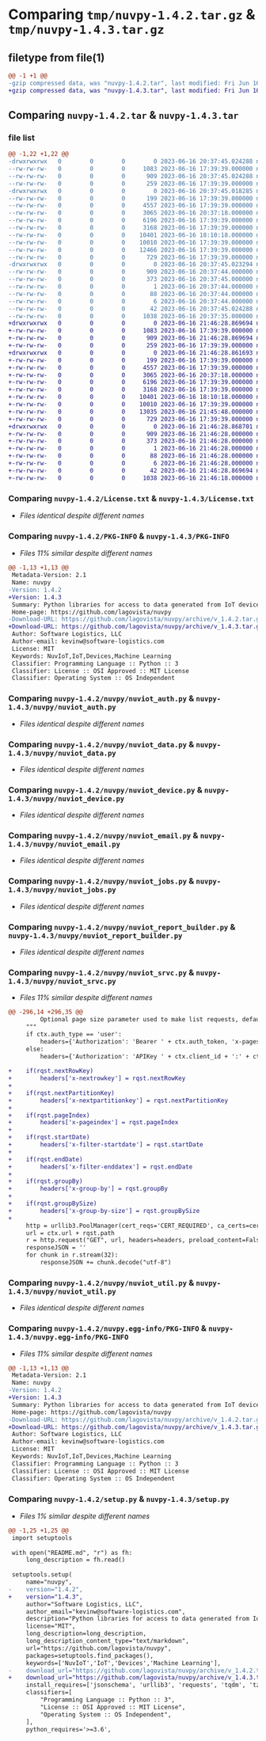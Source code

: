 # Comparing `tmp/nuvpy-1.4.2.tar.gz` & `tmp/nuvpy-1.4.3.tar.gz`

## filetype from file(1)

```diff
@@ -1 +1 @@
-gzip compressed data, was "nuvpy-1.4.2.tar", last modified: Fri Jun 16 20:37:45 2023, max compression
+gzip compressed data, was "nuvpy-1.4.3.tar", last modified: Fri Jun 16 21:46:28 2023, max compression
```

## Comparing `nuvpy-1.4.2.tar` & `nuvpy-1.4.3.tar`

### file list

```diff
@@ -1,22 +1,22 @@
-drwxrwxrwx   0        0        0        0 2023-06-16 20:37:45.024288 nuvpy-1.4.2/
--rw-rw-rw-   0        0        0     1083 2023-06-16 17:39:39.000000 nuvpy-1.4.2/License.txt
--rw-rw-rw-   0        0        0      909 2023-06-16 20:37:45.024288 nuvpy-1.4.2/PKG-INFO
--rw-rw-rw-   0        0        0      259 2023-06-16 17:39:39.000000 nuvpy-1.4.2/README.md
-drwxrwxrwx   0        0        0        0 2023-06-16 20:37:45.018285 nuvpy-1.4.2/nuvpy/
--rw-rw-rw-   0        0        0      199 2023-06-16 17:39:39.000000 nuvpy-1.4.2/nuvpy/__init__.py
--rw-rw-rw-   0        0        0     4557 2023-06-16 17:39:39.000000 nuvpy-1.4.2/nuvpy/nuviot_auth.py
--rw-rw-rw-   0        0        0     3065 2023-06-16 20:37:18.000000 nuvpy-1.4.2/nuvpy/nuviot_data.py
--rw-rw-rw-   0        0        0     6196 2023-06-16 17:39:39.000000 nuvpy-1.4.2/nuvpy/nuviot_device.py
--rw-rw-rw-   0        0        0     3168 2023-06-16 17:39:39.000000 nuvpy-1.4.2/nuvpy/nuviot_email.py
--rw-rw-rw-   0        0        0    10401 2023-06-16 18:10:18.000000 nuvpy-1.4.2/nuvpy/nuviot_jobs.py
--rw-rw-rw-   0        0        0    10010 2023-06-16 17:39:39.000000 nuvpy-1.4.2/nuvpy/nuviot_report_builder.py
--rw-rw-rw-   0        0        0    12466 2023-06-16 17:39:39.000000 nuvpy-1.4.2/nuvpy/nuviot_srvc.py
--rw-rw-rw-   0        0        0      729 2023-06-16 17:39:39.000000 nuvpy-1.4.2/nuvpy/nuviot_util.py
-drwxrwxrwx   0        0        0        0 2023-06-16 20:37:45.023294 nuvpy-1.4.2/nuvpy.egg-info/
--rw-rw-rw-   0        0        0      909 2023-06-16 20:37:44.000000 nuvpy-1.4.2/nuvpy.egg-info/PKG-INFO
--rw-rw-rw-   0        0        0      373 2023-06-16 20:37:45.000000 nuvpy-1.4.2/nuvpy.egg-info/SOURCES.txt
--rw-rw-rw-   0        0        0        1 2023-06-16 20:37:44.000000 nuvpy-1.4.2/nuvpy.egg-info/dependency_links.txt
--rw-rw-rw-   0        0        0       88 2023-06-16 20:37:44.000000 nuvpy-1.4.2/nuvpy.egg-info/requires.txt
--rw-rw-rw-   0        0        0        6 2023-06-16 20:37:44.000000 nuvpy-1.4.2/nuvpy.egg-info/top_level.txt
--rw-rw-rw-   0        0        0       42 2023-06-16 20:37:45.024288 nuvpy-1.4.2/setup.cfg
--rw-rw-rw-   0        0        0     1038 2023-06-16 20:37:35.000000 nuvpy-1.4.2/setup.py
+drwxrwxrwx   0        0        0        0 2023-06-16 21:46:28.869694 nuvpy-1.4.3/
+-rw-rw-rw-   0        0        0     1083 2023-06-16 17:39:39.000000 nuvpy-1.4.3/License.txt
+-rw-rw-rw-   0        0        0      909 2023-06-16 21:46:28.869694 nuvpy-1.4.3/PKG-INFO
+-rw-rw-rw-   0        0        0      259 2023-06-16 17:39:39.000000 nuvpy-1.4.3/README.md
+drwxrwxrwx   0        0        0        0 2023-06-16 21:46:28.861693 nuvpy-1.4.3/nuvpy/
+-rw-rw-rw-   0        0        0      199 2023-06-16 17:39:39.000000 nuvpy-1.4.3/nuvpy/__init__.py
+-rw-rw-rw-   0        0        0     4557 2023-06-16 17:39:39.000000 nuvpy-1.4.3/nuvpy/nuviot_auth.py
+-rw-rw-rw-   0        0        0     3065 2023-06-16 20:37:18.000000 nuvpy-1.4.3/nuvpy/nuviot_data.py
+-rw-rw-rw-   0        0        0     6196 2023-06-16 17:39:39.000000 nuvpy-1.4.3/nuvpy/nuviot_device.py
+-rw-rw-rw-   0        0        0     3168 2023-06-16 17:39:39.000000 nuvpy-1.4.3/nuvpy/nuviot_email.py
+-rw-rw-rw-   0        0        0    10401 2023-06-16 18:10:18.000000 nuvpy-1.4.3/nuvpy/nuviot_jobs.py
+-rw-rw-rw-   0        0        0    10010 2023-06-16 17:39:39.000000 nuvpy-1.4.3/nuvpy/nuviot_report_builder.py
+-rw-rw-rw-   0        0        0    13035 2023-06-16 21:45:48.000000 nuvpy-1.4.3/nuvpy/nuviot_srvc.py
+-rw-rw-rw-   0        0        0      729 2023-06-16 17:39:39.000000 nuvpy-1.4.3/nuvpy/nuviot_util.py
+drwxrwxrwx   0        0        0        0 2023-06-16 21:46:28.868701 nuvpy-1.4.3/nuvpy.egg-info/
+-rw-rw-rw-   0        0        0      909 2023-06-16 21:46:28.000000 nuvpy-1.4.3/nuvpy.egg-info/PKG-INFO
+-rw-rw-rw-   0        0        0      373 2023-06-16 21:46:28.000000 nuvpy-1.4.3/nuvpy.egg-info/SOURCES.txt
+-rw-rw-rw-   0        0        0        1 2023-06-16 21:46:28.000000 nuvpy-1.4.3/nuvpy.egg-info/dependency_links.txt
+-rw-rw-rw-   0        0        0       88 2023-06-16 21:46:28.000000 nuvpy-1.4.3/nuvpy.egg-info/requires.txt
+-rw-rw-rw-   0        0        0        6 2023-06-16 21:46:28.000000 nuvpy-1.4.3/nuvpy.egg-info/top_level.txt
+-rw-rw-rw-   0        0        0       42 2023-06-16 21:46:28.869694 nuvpy-1.4.3/setup.cfg
+-rw-rw-rw-   0        0        0     1038 2023-06-16 21:46:18.000000 nuvpy-1.4.3/setup.py
```

### Comparing `nuvpy-1.4.2/License.txt` & `nuvpy-1.4.3/License.txt`

 * *Files identical despite different names*

### Comparing `nuvpy-1.4.2/PKG-INFO` & `nuvpy-1.4.3/PKG-INFO`

 * *Files 11% similar despite different names*

```diff
@@ -1,13 +1,13 @@
 Metadata-Version: 2.1
 Name: nuvpy
-Version: 1.4.2
+Version: 1.4.3
 Summary: Python libraries for access to data generated from IoT devices captured with NuvIoT
 Home-page: https://github.com/lagovista/nuvpy
-Download-URL: https://github.com/lagovista/nuvpy/archive/v_1.4.2.tar.gz
+Download-URL: https://github.com/lagovista/nuvpy/archive/v_1.4.3.tar.gz
 Author: Software Logistics, LLC
 Author-email: kevinw@software-logistics.com
 License: MIT
 Keywords: NuvIoT,IoT,Devices,Machine Learning
 Classifier: Programming Language :: Python :: 3
 Classifier: License :: OSI Approved :: MIT License
 Classifier: Operating System :: OS Independent
```

### Comparing `nuvpy-1.4.2/nuvpy/nuviot_auth.py` & `nuvpy-1.4.3/nuvpy/nuviot_auth.py`

 * *Files identical despite different names*

### Comparing `nuvpy-1.4.2/nuvpy/nuviot_data.py` & `nuvpy-1.4.3/nuvpy/nuviot_data.py`

 * *Files identical despite different names*

### Comparing `nuvpy-1.4.2/nuvpy/nuviot_device.py` & `nuvpy-1.4.3/nuvpy/nuviot_device.py`

 * *Files identical despite different names*

### Comparing `nuvpy-1.4.2/nuvpy/nuviot_email.py` & `nuvpy-1.4.3/nuvpy/nuviot_email.py`

 * *Files identical despite different names*

### Comparing `nuvpy-1.4.2/nuvpy/nuviot_jobs.py` & `nuvpy-1.4.3/nuvpy/nuviot_jobs.py`

 * *Files identical despite different names*

### Comparing `nuvpy-1.4.2/nuvpy/nuviot_report_builder.py` & `nuvpy-1.4.3/nuvpy/nuviot_report_builder.py`

 * *Files identical despite different names*

### Comparing `nuvpy-1.4.2/nuvpy/nuviot_srvc.py` & `nuvpy-1.4.3/nuvpy/nuviot_srvc.py`

 * *Files 11% similar despite different names*

```diff
@@ -296,14 +296,35 @@
         Optional page size parameter used to make list requests, defaults to 50
     """    
     if ctx.auth_type == 'user':
         headers={'Authorization': 'Bearer ' + ctx.auth_token, 'x-pagesize' : rqst.pageSize}
     else:
         headers={'Authorization': 'APIKey ' + ctx.client_id + ':' + ctx.client_token, 'x-pagesize' : rqst.pageSize}    
 
+    if(rqst.nextRowKey)
+        headers['x-nextrowkey'] = rqst.nextRowKey
+
+    if(rqst.nextPartitionKey)
+        headers['x-nextpartitionkey'] = rqst.nextPartitionKey
+
+    if(rqst.pageIndex)
+        headers['x-pageindex'] = rqst.pageIndex
+
+    if(rqst.startDate)
+        headers['x-filter-startdate'] = rqst.startDate
+
+    if(rqst.endDate)
+        headers['x-filter-enddatex'] = rqst.endDate
+
+    if(rqst.groupBy)
+        headers['x-group-by'] = rqst.groupBy        
+
+    if(rqst.groupBySize)
+        headers['x-group-by-size'] = rqst.groupBySize
+
     http = urllib3.PoolManager(cert_reqs='CERT_REQUIRED', ca_certs=certifi.where())
     url = ctx.url + rqst.path
     r = http.request("GET", url, headers=headers, preload_content=False)
     responseJSON = ''
     for chunk in r.stream(32):
         responseJSON += chunk.decode("utf-8")
```

### Comparing `nuvpy-1.4.2/nuvpy/nuviot_util.py` & `nuvpy-1.4.3/nuvpy/nuviot_util.py`

 * *Files identical despite different names*

### Comparing `nuvpy-1.4.2/nuvpy.egg-info/PKG-INFO` & `nuvpy-1.4.3/nuvpy.egg-info/PKG-INFO`

 * *Files 11% similar despite different names*

```diff
@@ -1,13 +1,13 @@
 Metadata-Version: 2.1
 Name: nuvpy
-Version: 1.4.2
+Version: 1.4.3
 Summary: Python libraries for access to data generated from IoT devices captured with NuvIoT
 Home-page: https://github.com/lagovista/nuvpy
-Download-URL: https://github.com/lagovista/nuvpy/archive/v_1.4.2.tar.gz
+Download-URL: https://github.com/lagovista/nuvpy/archive/v_1.4.3.tar.gz
 Author: Software Logistics, LLC
 Author-email: kevinw@software-logistics.com
 License: MIT
 Keywords: NuvIoT,IoT,Devices,Machine Learning
 Classifier: Programming Language :: Python :: 3
 Classifier: License :: OSI Approved :: MIT License
 Classifier: Operating System :: OS Independent
```

### Comparing `nuvpy-1.4.2/setup.py` & `nuvpy-1.4.3/setup.py`

 * *Files 1% similar despite different names*

```diff
@@ -1,25 +1,25 @@
 import setuptools
 
 with open("README.md", "r") as fh:
     long_description = fh.read()
 
 setuptools.setup(
     name="nuvpy", 
-    version="1.4.2",
+    version="1.4.3",
     author="Software Logistics, LLC",
     author_email="kevinw@software-logistics.com",
     description="Python libraries for access to data generated from IoT devices captured with NuvIoT",
     license="MIT",
     long_description=long_description,
     long_description_content_type="text/markdown",
     url="https://github.com/lagovista/nuvpy",
     packages=setuptools.find_packages(),
     keywords=['NuvIoT','IoT','Devices','Machine Learning'],
-    download_url="https://github.com/lagovista/nuvpy/archive/v_1.4.2.tar.gz",
+    download_url="https://github.com/lagovista/nuvpy/archive/v_1.4.3.tar.gz",
     install_requires=['jsonschema', 'urllib3', 'requests', 'tqdm', 'tzdata', 'fpdf', 'sendgrid', 'certifi','chardet','pandas','sqlalchemy'], 
     classifiers=[
         "Programming Language :: Python :: 3",
         "License :: OSI Approved :: MIT License",
         "Operating System :: OS Independent",
     ],
     python_requires='>=3.6',
```


